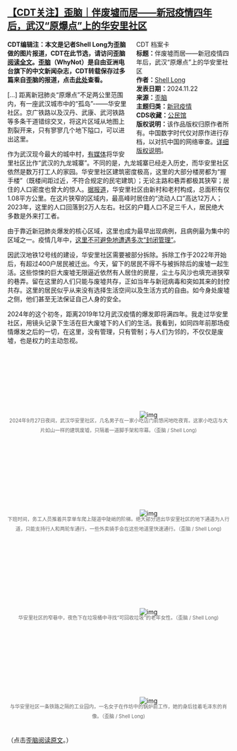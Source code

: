 <!--1732410044000-->
[【CDT关注】歪脑｜伴废墟而居——新冠疫情四年后，武汉“原爆点”上的华安里社区](https://chinadigitaltimes.net/chinese/713409.html)
------

<div style="width:42%;float:right;padding-left:20px"><div class="su-spoiler su-spoiler-style-fancy su-spoiler-icon-chevron-circle" data-scroll-offset="0" data-anchor-in-url="no"><div class="su-spoiler-title" tabindex="0" role="button"><span class="su-spoiler-icon"></span>CDT 档案卡</div><div class="su-spoiler-content su-u-clearfix su-u-trim"><strong>标题：</strong>伴废墟而居——新冠疫情四年后，武汉“原爆点”上的华安里社区<br><strong>作者：</strong><a href="https://chinadigitaltimes.net/space/歪脑" target="_blank">Shell Long</a><br><strong>发表日期：</strong>2024.11.22<br><strong>来源：</strong><a href="https://www.wainao.me/wainao-reads/covid-four-years-later-wuhan-ground-zero-huaanli-11222024/" target="_blank">歪脑</a><br><strong>主题归类：</strong><a href="https://chinadigitaltimes.net/space/新冠疫情" target="_blank">新冠疫情</a><br><strong>CDS收藏：</strong><a href="https://chinadigitaltimes.net/space/%E5%85%AC%E6%B0%91%E9%A6%86" target="_blank" rel="noopener">公民馆</a><br><strong>版权说明：</strong>该作品版权归原作者所有。中国数字时代仅对原作进行存档，以对抗中国的网络审查。<a href="https://chinadigitaltimes.net/chinese/copyright">详细版权说明</a>。</div></div></div><p><strong>CDT编辑注：本文是记者Shell Long为歪脑做的图片报道，CDT在此节选，请访问歪脑<a href="https://www.wainao.me/wainao-reads/covid-four-years-later-wuhan-ground-zero-huaanli-11222024/" title="阅读全文">阅读全文</a>。<a href="https://www.wainao.me/" title="歪脑">歪脑</a>（WhyNot）是自由亚洲电台旗下的中文新闻杂志，CDT转载保存过多篇来自歪脑的报道，点击<a href="https://chinadigitaltimes.net/chinese/tag/%e6%ad%aa%e8%84%91" title="此处">此处</a>查看。</strong></p>[…] 距离新冠肺炎“原爆点”不足两公里范围内，有一座武汉城市中的“孤岛”-——华安里社区。京广铁路以及汉丹、武康、武河铁路等多条干道错综交叉，将这片区域从地图上割裂开来，只有寥寥几个地下隘口，可以进出这里。<p></p><p>作为武汉现今最大的城中村，<a href="https://new.qq.com/rain/a/20231217A00Y1300">有媒体</a>将华安里社区比作“武汉的九龙城寨”。不同的是，九龙城寨已经走入历史，而华安里社区依然是数万打工人的家园。华安里社区建筑密度极高，这里的大部分楼房都为“握手楼”（既楼间距过近，不符合规定的民宅建筑）；无论主路和巷弄都极其狭窄；居住的人口密度也曾大的惊人。<a href="http://news.cjn.cn/sywh/201207/t2014675.htm">据报道</a>，华安里社区由新村和老村构成，总面积有仅1.08平方公里。在这片狭窄的区域内，最高峰时居住的“流动人口”高达12万人；2023年，这里的人口回落到2万人左右。社区的户籍人口不足三千人，居民绝大多数是外来打工者。</p><p>由于靠近新冠肺炎爆发的核心区域，这里也成为最早出现病例，且病例最为集中的区域之一。疫情几年中，<a href="https://www.163.com/dy/article/HL84VLPU0553R58G.html">这里不可避免地遭遇多次“封闭管理”</a>。</p><p>因武汉地铁12号线的建设，华安里社区需要被部分拆除。拆除工作于2022年开始后，有超过400户居民被迁出。今天，留下的居民不得不与被拆除后的废墟一起生活。这些惊悚的巨大废墟无限逼近依然有人居住的房屋，尘土与风沙也填充进狭窄的巷弄。留在这里的人们只能与废墟共存，正如当年与新冠病毒和突如其来的封控共存。这里的居民似乎从来没有选择生活空间以及生活方式的自由。如今身处废墟之侧，他们甚至无法保证自己人身的安全。</p><p>2024年的这个初冬，距离2019年12月武汉疫情的爆发即将满四年。我走过华安里社区，用镜头记录下生活在巨大废墟下的人们的生活。我看到，如同四年前那场疫情爆发之后的一切，在这里，没有管理，只有管制；与人们为邻的，不仅仅是废墟，也是权力的主动忽视。</p><p><img decoding="async" src="data:image/svg+xml,%3Csvg%20xmlns='http://www.w3.org/2000/svg'%20viewBox='0%200%200%200'%3E%3C/svg%3E" alt="img" data-lazy-src="https://chinadigitaltimes.net/chinese/files/2024/11/post-713409-6742439d06339."><noscript><img decoding="async" src="https://chinadigitaltimes.net/chinese/files/2024/11/post-713409-6742439d06339." alt="img"></noscript></p><span style="font-size: 0.8em;color: #666;display: block;text-align: center;margin-bottom:32px; margin-top: -20px;line-height:22px;">2024年9月27日夜间，武汉华安里社区，几名男子在一家小吃店门前悠闲地吃夜宵。这家小吃店与大片如山一样的建筑废墟，只隔着一道脚手架和帘幕。（歪脑 / Shell Long)</span><p><img decoding="async" src="data:image/svg+xml,%3Csvg%20xmlns='http://www.w3.org/2000/svg'%20viewBox='0%200%200%200'%3E%3C/svg%3E" alt="img" data-lazy-src="https://chinadigitaltimes.net/chinese/files/2024/11/post-713409-6742439d5f7a6."><noscript><img decoding="async" src="https://chinadigitaltimes.net/chinese/files/2024/11/post-713409-6742439d5f7a6." alt="img"></noscript></p><span style="font-size: 0.8em;color: #666;display: block;text-align: center;margin-bottom:32px; margin-top: -20px;line-height:22px;">下班时间，务工人员推着共享单车爬上隧道中陡峭的阶梯。绝大部分进出华安里社区的地下通道为人行道，只能支持行人和两轮车通行。一些外卖骑手会在这些地道里快速通行。（歪脑 / Shell Long)</span><p><img decoding="async" src="data:image/svg+xml,%3Csvg%20xmlns='http://www.w3.org/2000/svg'%20viewBox='0%200%200%200'%3E%3C/svg%3E" alt="img" data-lazy-src="https://chinadigitaltimes.net/chinese/files/2024/11/post-713409-6742439df3c29."><noscript><img decoding="async" src="https://chinadigitaltimes.net/chinese/files/2024/11/post-713409-6742439df3c29." alt="img"></noscript></p><span style="font-size: 0.8em;color: #666;display: block;text-align: center;margin-bottom:32px; margin-top: -20px;line-height:22px;">华安里社区的窄巷中，夜色下在垃圾桶中寻找“可回收垃圾”的老年女性。（歪脑 / Shell Long)</span><p><img decoding="async" src="data:image/svg+xml,%3Csvg%20xmlns='http://www.w3.org/2000/svg'%20viewBox='0%200%200%200'%3E%3C/svg%3E" alt="img" data-lazy-src="https://chinadigitaltimes.net/chinese/files/2024/11/post-713409-6742439e4ca6e."><noscript><img decoding="async" src="https://chinadigitaltimes.net/chinese/files/2024/11/post-713409-6742439e4ca6e." alt="img"></noscript></p><span style="font-size: 0.8em;color: #666;display: block;text-align: center;margin-bottom:32px; margin-top: -20px;line-height:22px;">与华安里社区一条铁路之隔的工业园内，一名女子在作坊中的锅炉前工作，她的身后挂着毛泽东的肖像。（歪脑 / Shell Long)</span><p>（点击<a href="https://www.wainao.me/wainao-reads/covid-four-years-later-wuhan-ground-zero-huaanli-11222024/" title="歪脑阅读原文">歪脑阅读原文</a>。）</p><div class="addtoany_share_save_container addtoany_content addtoany_content_bottom"><div class="a2a_kit a2a_kit_size_32 addtoany_list" data-a2a-url="https://chinadigitaltimes.net/chinese/713409.html" data-a2a-title="【CDT关注】歪脑｜伴废墟而居——新冠疫情四年后，武汉“原爆点”上的华安里社区"><a class="a2a_button_facebook" href="https://www.addtoany.com/add_to/facebook?linkurl=https%3A%2F%2Fchinadigitaltimes.net%2Fchinese%2F713409.html&amp;linkname=%E3%80%90CDT%E5%85%B3%E6%B3%A8%E3%80%91%E6%AD%AA%E8%84%91%EF%BD%9C%E4%BC%B4%E5%BA%9F%E5%A2%9F%E8%80%8C%E5%B1%85%E2%80%94%E2%80%94%E6%96%B0%E5%86%A0%E7%96%AB%E6%83%85%E5%9B%9B%E5%B9%B4%E5%90%8E%EF%BC%8C%E6%AD%A6%E6%B1%89%E2%80%9C%E5%8E%9F%E7%88%86%E7%82%B9%E2%80%9D%E4%B8%8A%E7%9A%84%E5%8D%8E%E5%AE%89%E9%87%8C%E7%A4%BE%E5%8C%BA" title="Facebook" rel="nofollow noopener" target="_blank"></a><a class="a2a_button_twitter" href="https://www.addtoany.com/add_to/twitter?linkurl=https%3A%2F%2Fchinadigitaltimes.net%2Fchinese%2F713409.html&amp;linkname=%E3%80%90CDT%E5%85%B3%E6%B3%A8%E3%80%91%E6%AD%AA%E8%84%91%EF%BD%9C%E4%BC%B4%E5%BA%9F%E5%A2%9F%E8%80%8C%E5%B1%85%E2%80%94%E2%80%94%E6%96%B0%E5%86%A0%E7%96%AB%E6%83%85%E5%9B%9B%E5%B9%B4%E5%90%8E%EF%BC%8C%E6%AD%A6%E6%B1%89%E2%80%9C%E5%8E%9F%E7%88%86%E7%82%B9%E2%80%9D%E4%B8%8A%E7%9A%84%E5%8D%8E%E5%AE%89%E9%87%8C%E7%A4%BE%E5%8C%BA" title="Twitter" rel="nofollow noopener" target="_blank"></a><a class="a2a_button_telegram" href="https://www.addtoany.com/add_to/telegram?linkurl=https%3A%2F%2Fchinadigitaltimes.net%2Fchinese%2F713409.html&amp;linkname=%E3%80%90CDT%E5%85%B3%E6%B3%A8%E3%80%91%E6%AD%AA%E8%84%91%EF%BD%9C%E4%BC%B4%E5%BA%9F%E5%A2%9F%E8%80%8C%E5%B1%85%E2%80%94%E2%80%94%E6%96%B0%E5%86%A0%E7%96%AB%E6%83%85%E5%9B%9B%E5%B9%B4%E5%90%8E%EF%BC%8C%E6%AD%A6%E6%B1%89%E2%80%9C%E5%8E%9F%E7%88%86%E7%82%B9%E2%80%9D%E4%B8%8A%E7%9A%84%E5%8D%8E%E5%AE%89%E9%87%8C%E7%A4%BE%E5%8C%BA" title="Telegram" rel="nofollow noopener" target="_blank"></a><a class="a2a_button_reddit" href="https://www.addtoany.com/add_to/reddit?linkurl=https%3A%2F%2Fchinadigitaltimes.net%2Fchinese%2F713409.html&amp;linkname=%E3%80%90CDT%E5%85%B3%E6%B3%A8%E3%80%91%E6%AD%AA%E8%84%91%EF%BD%9C%E4%BC%B4%E5%BA%9F%E5%A2%9F%E8%80%8C%E5%B1%85%E2%80%94%E2%80%94%E6%96%B0%E5%86%A0%E7%96%AB%E6%83%85%E5%9B%9B%E5%B9%B4%E5%90%8E%EF%BC%8C%E6%AD%A6%E6%B1%89%E2%80%9C%E5%8E%9F%E7%88%86%E7%82%B9%E2%80%9D%E4%B8%8A%E7%9A%84%E5%8D%8E%E5%AE%89%E9%87%8C%E7%A4%BE%E5%8C%BA" title="Reddit" rel="nofollow noopener" target="_blank"></a><a class="a2a_button_whatsapp" href="https://www.addtoany.com/add_to/whatsapp?linkurl=https%3A%2F%2Fchinadigitaltimes.net%2Fchinese%2F713409.html&amp;linkname=%E3%80%90CDT%E5%85%B3%E6%B3%A8%E3%80%91%E6%AD%AA%E8%84%91%EF%BD%9C%E4%BC%B4%E5%BA%9F%E5%A2%9F%E8%80%8C%E5%B1%85%E2%80%94%E2%80%94%E6%96%B0%E5%86%A0%E7%96%AB%E6%83%85%E5%9B%9B%E5%B9%B4%E5%90%8E%EF%BC%8C%E6%AD%A6%E6%B1%89%E2%80%9C%E5%8E%9F%E7%88%86%E7%82%B9%E2%80%9D%E4%B8%8A%E7%9A%84%E5%8D%8E%E5%AE%89%E9%87%8C%E7%A4%BE%E5%8C%BA" title="WhatsApp" rel="nofollow noopener" target="_blank"></a><a class="a2a_button_email" href="https://www.addtoany.com/add_to/email?linkurl=https%3A%2F%2Fchinadigitaltimes.net%2Fchinese%2F713409.html&amp;linkname=%E3%80%90CDT%E5%85%B3%E6%B3%A8%E3%80%91%E6%AD%AA%E8%84%91%EF%BD%9C%E4%BC%B4%E5%BA%9F%E5%A2%9F%E8%80%8C%E5%B1%85%E2%80%94%E2%80%94%E6%96%B0%E5%86%A0%E7%96%AB%E6%83%85%E5%9B%9B%E5%B9%B4%E5%90%8E%EF%BC%8C%E6%AD%A6%E6%B1%89%E2%80%9C%E5%8E%9F%E7%88%86%E7%82%B9%E2%80%9D%E4%B8%8A%E7%9A%84%E5%8D%8E%E5%AE%89%E9%87%8C%E7%A4%BE%E5%8C%BA" title="Email" rel="nofollow noopener" target="_blank"></a><a class="a2a_button_copy_link" href="https://www.addtoany.com/add_to/copy_link?linkurl=https%3A%2F%2Fchinadigitaltimes.net%2Fchinese%2F713409.html&amp;linkname=%E3%80%90CDT%E5%85%B3%E6%B3%A8%E3%80%91%E6%AD%AA%E8%84%91%EF%BD%9C%E4%BC%B4%E5%BA%9F%E5%A2%9F%E8%80%8C%E5%B1%85%E2%80%94%E2%80%94%E6%96%B0%E5%86%A0%E7%96%AB%E6%83%85%E5%9B%9B%E5%B9%B4%E5%90%8E%EF%BC%8C%E6%AD%A6%E6%B1%89%E2%80%9C%E5%8E%9F%E7%88%86%E7%82%B9%E2%80%9D%E4%B8%8A%E7%9A%84%E5%8D%8E%E5%AE%89%E9%87%8C%E7%A4%BE%E5%8C%BA" title="Copy Link" rel="nofollow noopener" target="_blank"></a><a class="a2a_dd addtoany_share_save addtoany_share" href="https://www.addtoany.com/share"></a></div></div>
